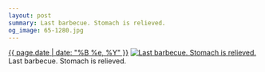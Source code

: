 ```yaml
---
layout: post
summary: Last barbecue. Stomach is relieved.
og_image: 65-1280.jpg
---
```


<p>
  <time><a href="/65">{{ page.date | date: "%B %e, %Y" }}</a></time>
  <a href="/65"><img src="{{ site.assets_url }}/65-640.jpg" srcset="{{ site.assets_url }}/65-1280.jpg 1280w, {{ site.assets_url }}/65-960.jpg 960w, {{ site.assets_url }}/65-640.jpg 640w, {{ site.assets_url }}/65-320.jpg 320w" sizes="(min-width: 700px) 50vw, calc(100vw - 2rem)" alt="Last barbecue. Stomach is relieved." /></a>
  <span>Last barbecue. Stomach is relieved.</span>
</p>
